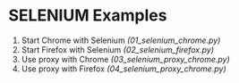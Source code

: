 # SELENIUM Examples

1. Start Chrome with Selenium *(01_selenium_chrome.py)*
2. Start Firefox with Selenium *(02_selenium_firefox.py)*
3. Use proxy with Chrome *(03_selenium_proxy_chrome.py)*
4. Use proxy with Firefox *(04_selenium_proxy_chrome.py)*
